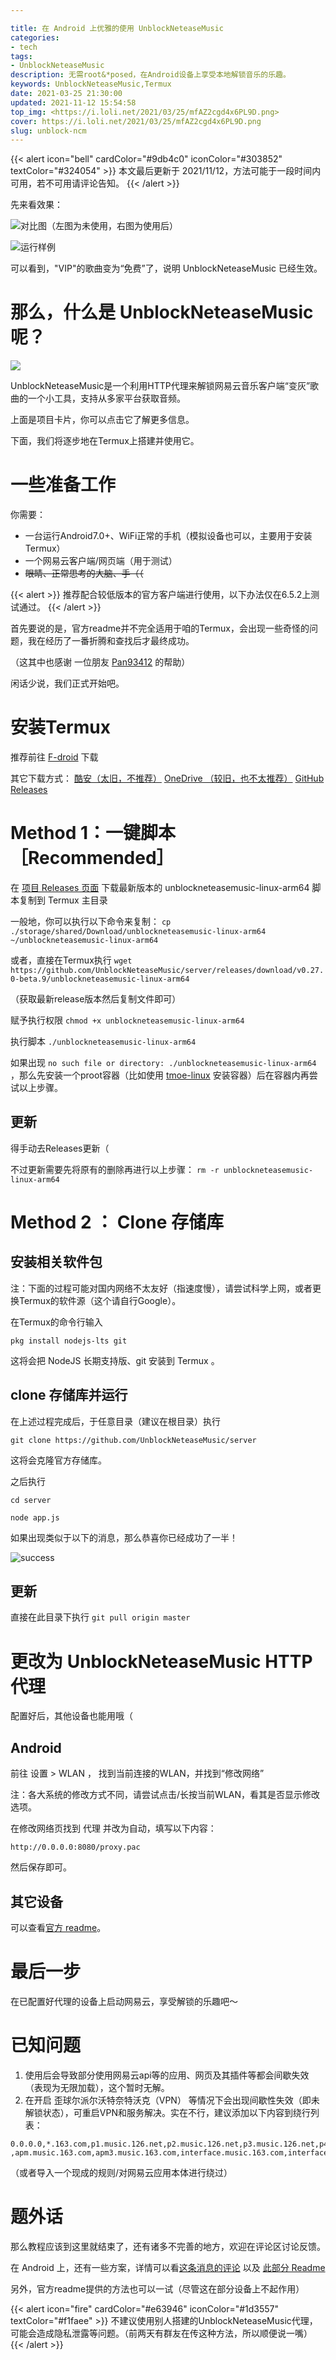 ```yaml
---

title: 在 Android 上优雅的使用 UnblockNeteaseMusic
categories: 
- tech
tags: 
- UnblockNeteaseMusic
description: 无需root&*posed，在Android设备上享受本地解锁音乐的乐趣。
keywords: UnblockNeteaseMusic,Termux
date: 2021-03-25 21:30:00
updated: 2021-11-12 15:54:58
top_img: <https://i.loli.net/2021/03/25/mfAZ2cgd4x6PL9D.png>
cover: https://i.loli.net/2021/03/25/mfAZ2cgd4x6PL9D.png
slug: unblock-ncm
---
```



{{< alert icon="bell" cardColor="#9db4c0" iconColor="#303852" textColor="#324054" >}}
本文最后更新于 2021/11/12，方法可能于一段时间内可用，若不可用请评论告知。
{{< /alert >}}

先来看效果：

![对比图（左图为未使用，右图为使用后）](https://cdn.jsdelivr.net/gh/Grassblock1/jsdelivr/624282_origin_Collage_20210321_191754.jpg "对比图")

![运行样例](../../../assets/img/unblock_ncm/Screenshot_20211112085506.webp)

可以看到，"VIP"的歌曲变为“免费”了，说明 UnblockNeteaseMusic 已经生效。

# 那么，什么是 UnblockNeteaseMusic 呢？

[![](https://github-readme-stats.vercel.app/api/pin/?username=UnblockNeteaseMusic&repo=server&show_owner=true)](https://github.com/UnblockNeteaseMusic/server)

UnblockNeteaseMusic是一个利用HTTP代理来解锁网易云音乐客户端“变灰”歌曲的一个小工具，支持从多家平台获取音频。

上面是项目卡片，你可以点击它了解更多信息。

下面，我们将逐步地在Termux上搭建并使用它。

# 一些准备工作

你需要：

- 一台运行Android7.0+、WiFi正常的手机（模拟设备也可以，主要用于安装Termux）
- 一个网易云客户端/网页端（用于测试）
- ~~眼睛、正常思考的大脑、手（（~~

{{< alert >}}
推荐配合较低版本的官方客户端进行使用，以下办法仅在6.5.2上测试通过。
{{< /alert >}}

首先要说的是，官方readme并不完全适用于咱的Termux，会出现一些奇怪的问题，我在经历了一番折腾和查找后才最终成功。

（这其中也感谢 一位朋友 [Pan93412](https://github.com/pan93412) 的帮助）

闲话少说，我们正式开始吧。

# 安装Termux

推荐前往 [F-droid](https://f-droid.org/packages/com.termux/) 下载

其它下载方式： [酷安（太旧，不推荐）](https://www.coolapk.com/apk/com.termux) [OneDrive （较旧，也不太推荐）](http://od.imgb.pp.ua/Apps/Termux_0.104.apk) [GitHub Releases](https://github.com/termux/termux-app/releases)

# Method 1：一键脚本 ［Recommended］

在 [项目 Releases 页面](https://github.com/UnblockNeteaseMusic/server/releases) 下载最新版本的 unblockneteasemusic-linux-arm64 脚本复制到 Termux 主目录

一般地，你可以执行以下命令来复制：
`cp ./storage/shared/Download/unblockneteasemusic-linux-arm64 ~/unblockneteasemusic-linux-arm64`

或者，直接在Termux执行
`wget https://github.com/UnblockNeteaseMusic/server/releases/download/v0.27.0-beta.9/unblockneteasemusic-linux-arm64`

（获取最新release版本然后复制文件即可）

赋予执行权限
`chmod +x unblockneteasemusic-linux-arm64`

执行脚本
`./unblockneteasemusic-linux-arm64`

如果出现 `no such file or directory: ./unblockneteasemusic-linux-arm64` ，那么先安装一个proot容器（比如使用 [tmoe-linux](https://github.com/2moe/tmoe-linux) 安装容器）后在容器内再尝试以上步骤。

## 更新

得手动去Releases更新（

不过更新需要先将原有的删除再进行以上步骤：
`rm -r unblockneteasemusic-linux-arm64`

# Method 2 ： Clone 存储库

## 安装相关软件包

注：下面的过程可能对国内网络不太友好（指速度慢），请尝试科学上网，或者更换Termux的软件源（这个请自行Google）。

在Termux的命令行输入

`pkg install nodejs-lts git`

这将会把 NodeJS 长期支持版、git 安装到 Termux 。

## clone 存储库并运行

在上述过程完成后，于任意目录（建议在根目录）执行

`git clone https://github.com/UnblockNeteaseMusic/server`

这将会克隆官方存储库。

之后执行

`cd server`

`node app.js`

如果出现类似于以下的消息，那么恭喜你已经成功了一半！

![success](https://i.loli.net/2021/03/25/y1MYvGRatrhpWe8.jpg "success")

## 更新

直接在此目录下执行
`git pull origin master`

# 更改为 UnblockNeteaseMusic HTTP 代理

配置好后，其他设备也能用哦（

## Android

前往 设置 > WLAN ， 找到当前连接的WLAN，并找到“修改网络”

注：各大系统的修改方式不同，请尝试点击/长按当前WLAN，看其是否显示修改选项。

在修改网络页找到 代理 并改为自动，填写以下内容：

`http://0.0.0.0:8080/proxy.pac`

然后保存即可。

## 其它设备

可以查看[官方 readme](https://github.com/UnblockNeteaseMusic/server/blob/enhanced/README.md)。

# 最后一步

在已配置好代理的设备上启动网易云，享受解锁的乐趣吧～

# 已知问题

1. 使用后会导致部分使用网易云api等的应用、网页及其插件等都会间歇失效（表现为无限加载），这个暂时无解。
2. 在开启 歪球尔派尔沃特奈特沃克（VPN） 等情况下会出现间歇性失效（即未解锁状态），可重启VPN和服务解决。实在不行，建议添加以下内容到绕行列表：

```
0.0.0.0,*.163.com,p1.music.126.net,p2.music.126.net,p3.music.126.net,p4.music.126.net,p5.music.126.net,p6.music.126.net,p7.music.126.net,p8.music.126.net,p9.music.126.net,p10.music.126.net,163yun.com,music.163.com,music.126.net,api.iplay.163.com ,apm.music.163.com,apm3.music.163.com,interface.music.163.com,interface3.music.163.com,mam.netease.com,hz.netease.com
```

（或者导入一个现成的规则/对网易云应用本体进行绕过）

# 题外话

那么教程应该到这里就结束了，还有诸多不完善的地方，欢迎在评论区讨论反馈。  

在 Android 上，还有一些方案，详情可以看[这条消息的评论](https://t.me/realGrassblock/1414)  以及 [此部分 Readme](https://github.com/nining377/dolby_beta#%E4%B8%8B%E8%BD%BD%E6%96%B9%E5%BC%8F)

另外，官方readme提供的方法也可以一试（尽管这在部分设备上不起作用）  

{{< alert icon="fire" cardColor="#e63946" iconColor="#1d3557" textColor="#f1faee" >}}
不建议使用别人搭建的UnblockNeteaseMusic代理，可能会造成隐私泄露等问题。（前两天有群友在传这种方法，所以顺便说一嘴）
{{< /alert >}}
